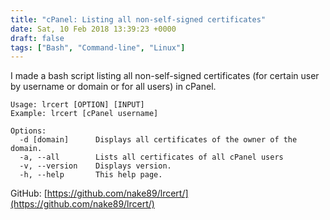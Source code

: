 ```yaml
---
title: "cPanel: Listing all non-self-signed certificates"
date: Sat, 10 Feb 2018 13:39:23 +0000
draft: false
tags: ["Bash", "Command-line", "Linux"]
---
```


I made a bash script listing all non-self-signed certificates (for certain user by username or domain or for all users) in cPanel.

```
Usage: lrcert [OPTION] [INPUT]
Example: lrcert [cPanel username]

Options:
  -d [domain]      Displays all certificates of the owner of the domain.
  -a, --all        Lists all certificates of all cPanel users
  -v, --version    Displays version.
  -h, --help       This help page.
```

GitHub: [https://github.com/nake89/lrcert/](https://github.com/nake89/lrcert/)
